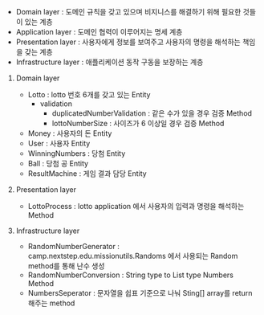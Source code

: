 - Domain layer : 도메인 규칙을 갖고 있으며 비지니스를 해결하기 위해 필요한 것들이 있는 계층
- Application layer : 도메인 협력이 이루어지는 명세 계층
- Presentation layer : 사용자에게 정보를 보여주고 사용자의 명령을 해석하는 책임을 갖는 계층
- Infrastructure layer : 애플리케이션 동작 구동을 보장하는 계층

1. Domain layer
   - Lotto : lotto 번호 6개를 갖고 있는 Entity
     - validation
       - duplicatedNumberValidation : 같은 수가 있을 경우 검증 Method
       - lottoNumberSize : 사이즈가 6 이상일 경우 검증 Method
   - Money : 사용자의 돈 Entity
   - User : 사용자 Entity
   - WinningNumbers : 당첨 Entity
   - Ball : 당첨 공 Entity
   - ResultMachine : 게임 결과 담당 Entity

2. Presentation layer
   - LottoProcess : lotto application 에서 사용자의 입력과 명령을 해석하는 Method

3. Infrastructure layer
   - RandomNumberGenerator : camp.nextstep.edu.missionutils.Randoms 에서 사용되는 Random method를
   통해 난수 생성
   - RandomNumberConversion : String type to List<Integer> type Numbers Method
   - NumbersSeperator : 문자열을 쉽표 기준으로 나눠 Sting[] array를 return 해주는 method
